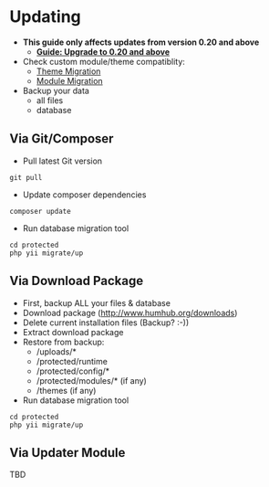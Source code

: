 Updating
========

- **This guide only affects updates from version 0.20 and above**
	- **[Guide: Upgrade to 0.20 and above](admin-updating-020.md "Guide: Upgrade to 0.20 and above")**
- Check custom module/theme compatiblity:
	- [Theme Migration](theming-migrate.md)
	- [Module Migration](dev-migrate.md)
- Backup your data
	- all files
	- database

## Via Git/Composer

- Pull latest Git version

```
git pull
```
- Update composer dependencies

```
composer update
```

- Run database migration tool

```
cd protected
php yii migrate/up
```


## Via Download Package

- First, backup ALL your files & database
- Download package (http://www.humhub.org/downloads)
- Delete current installation files (Backup? :-))
- Extract download package
- Restore from backup:
	- /uploads/*
	- /protected/runtime
	- /protected/config/*
	- /protected/modules/* (if any)
	- /themes (if any) 
- Run database migration tool

```
cd protected
php yii migrate/up
```

## Via Updater Module 

TBD
